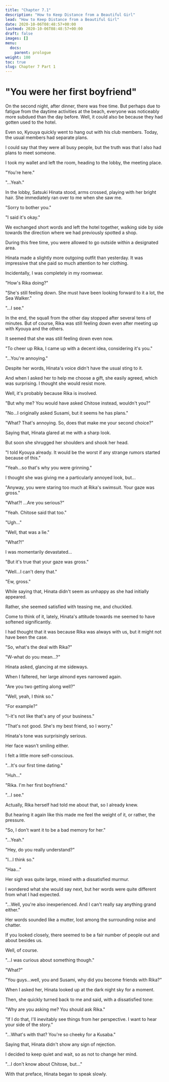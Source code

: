 ```yaml
---
title: "Chapter 7.1"
description: "How to Keep Distance from a Beautiful Girl"
lead: "How to Keep Distance from a Beautiful Girl"
date: 2020-10-06T08:48:57+00:00
lastmod: 2020-10-06T08:48:57+00:00
draft: false
images: []
menu:
  docs:
    parent: prologue
weight: 100
toc: true
slug: Chapter 7 Part 1
---
```


# "You were her first boyfriend"

On the second night, after dinner, there was free time. But perhaps due to fatigue from the daytime activities at the beach, everyone was noticeably more subdued than the day before. Well, it could also be because they had gotten used to the hotel.

Even so, Kyouya quickly went to hang out with his club members. Today, the usual members had separate plans.

I could say that they were all busy people, but the truth was that I also had plans to meet someone.

I took my wallet and left the room, heading to the lobby, the meeting place.

"You're here."

"...Yeah."

In the lobby, Satsuki Hinata stood, arms crossed, playing with her bright hair. She immediately ran over to me when she saw me.

"Sorry to bother you."

"I said it's okay."

We exchanged short words and left the hotel together, walking side by side towards the direction where we had previously spotted a shop.

During this free time, you were allowed to go outside within a designated area.

Hinata made a slightly more outgoing outfit than yesterday. It was impressive that she paid so much attention to her clothing.

Incidentally, I was completely in my roomwear.

"How's Rika doing?"

"She's still feeling down. She must have been looking forward to it a lot, the Sea Walker."

"...I see."

In the end, the squall from the other day stopped after several tens of minutes. But of course, Rika was still feeling down even after meeting up with Kyouya and the others.

It seemed that she was still feeling down even now.

"To cheer up Rika, I came up with a decent idea, considering it's you."

"...You're annoying."

Despite her words, Hinata's voice didn't have the usual sting to it.

And when I asked her to help me choose a gift, she easily agreed, which was surprising. I thought she would resist more.

Well, it's probably because Rika is involved.

"But why me? You would have asked Chitose instead, wouldn't you?"

"No...I originally asked Susami, but it seems he has plans."

"What? That's annoying. So, does that make me your second choice?"

Saying that, Hinata glared at me with a sharp look.

But soon she shrugged her shoulders and shook her head.

"I told Kyouya already. It would be the worst if any strange rumors started because of this."

"Yeah...so that's why you were grinning."

I thought she was giving me a particularly annoyed look, but...

"Anyway, you were staring too much at Rika's swimsuit. Your gaze was gross."

"What?! ...Are you serious?"

"Yeah. Chitose said that too."

"Ugh..."

"Well, that was a lie."

"What?!"

I was momentarily devastated...

"But it's true that your gaze was gross."

"Well...I can't deny that."

"Ew, gross."

While saying that, Hinata didn't seem as unhappy as she had initially appeared.

Rather, she seemed satisfied with teasing me, and chuckled.

Come to think of it, lately, Hinata's attitude towards me seemed to have softened significantly.

I had thought that it was because Rika was always with us, but it might not have been the case.

"So, what's the deal with Rika?"

"W-what do you mean...?"

Hinata asked, glancing at me sideways.

When I faltered, her large almond eyes narrowed again.

"Are you two getting along well?"

"Well, yeah, I think so."

"For example?"

"I-it's not like that's any of your business."

"That's not good. She's my best friend, so I worry."

Hinata's tone was surprisingly serious.

Her face wasn't smiling either.

I felt a little more self-conscious.

"...It's our first time dating."

"Huh..."

"Rika. I'm her first boyfriend."

"...I see."

Actually, Rika herself had told me about that, so I already knew.

But hearing it again like this made me feel the weight of it, or rather, the pressure.

"So, I don't want it to be a bad memory for her."

"...Yeah."

"Hey, do you really understand?"

"I...I think so."

"Haa..."

Her sigh was quite large, mixed with a dissatisfied murmur.

I wondered what she would say next, but her words were quite different from what I had expected.

"...Well, you're also inexperienced. And I can't really say anything grand either."

Her words sounded like a mutter, lost among the surrounding noise and chatter.

If you looked closely, there seemed to be a fair number of people out and about besides us.

Well, of course.

"...I was curious about something though."

"What?"

"You guys...well, you and Susami, why did you become friends with Rika?"

When I asked her, Hinata looked up at the dark night sky for a moment.

Then, she quickly turned back to me and said, with a dissatisfied tone:

"Why are you asking me? You should ask Rika."

"If I do that, I'll inevitably see things from her perspective. I want to hear your side of the story."

"...What's with that? You're so cheeky for a Kusaba."

Saying that, Hinata didn't show any sign of rejection.

I decided to keep quiet and wait, so as not to change her mind.

"...I don't know about Chitose, but..."

With that preface, Hinata began to speak slowly.